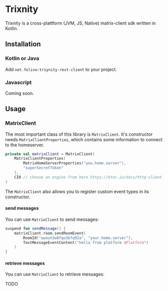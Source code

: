 # Trixnity

Trixnity is a cross-plattform (JVM, JS, Native) matrix-client sdk written in Kotlin.

## Installation

### Kotlin or Java

Add `net.folivo:triynity-rest-client` to your project.

### Javascript

Coming soon.

## Usage

### MatrixClient

The most important class of this library is `MatrixClient`. It's constructor needs `MatrixClientProperties`, which
contains some information to connect to the homeserver.

```kotlin
private val matrixClient = MatrixClient(
    MatrixClientProperties(
        MatrixHomeServerProperties("you.home.server"),
        "superSecretToken"
    ),
    CIO // choose an engine from here https://ktor.io/docs/http-client-engines.html
)
```

The `MatrixClient` also allows you to register custom event types in its constructor.

#### send messages

You can use `MatrixClient` to send messages:

```kotlin
suspend fun sendMessage() {
    matrixClient.room.sendRoomEvent(
        RoomId("awoun3w8fqo3bfq92a", "your.home.server"),
        TextMessageEventContent("hello from platform $Platform")
    )
}
```

#### retrieve messages

You can use `MatrixClient` to retrieve messages:

TODO